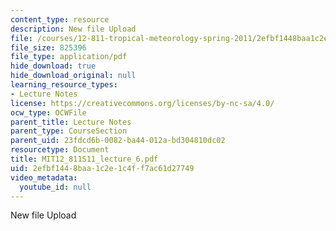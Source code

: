 ```yaml
---
content_type: resource
description: New file Upload
file: /courses/12-811-tropical-meteorology-spring-2011/2efbf1448baa1c2e1c4ff7ac61d27749_MIT12_811S11_lecture_6.pdf
file_size: 825396
file_type: application/pdf
hide_download: true
hide_download_original: null
learning_resource_types:
- Lecture Notes
license: https://creativecommons.org/licenses/by-nc-sa/4.0/
ocw_type: OCWFile
parent_title: Lecture Notes
parent_type: CourseSection
parent_uid: 23fdcd6b-0082-ba44-012a-bd304810dc02
resourcetype: Document
title: MIT12_811S11_lecture_6.pdf
uid: 2efbf144-8baa-1c2e-1c4f-f7ac61d27749
video_metadata:
  youtube_id: null
---
```

New file Upload